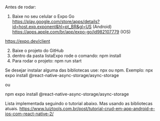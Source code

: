 Antes de rodar:

1. Baixe no seu celular o Expo Go
https://play.google.com/store/apps/details?id=host.exp.exponent&hl=pt_BR&gl=US (Android)
https://apps.apple.com/br/app/expo-go/id982107779 (IOS)

https://expo.dev/client 

2. Baixe o projeto do GitHub
3. dentro da pasta listaExpo rode o comando:
npm install
4. Para rodar o projeto:
npm run start

Se desejar instalar alguma das bibliotecas use:
npx ou npm.
Exemplo:
npx expo install @react-native-async-storage/async-storage

ou 

npm expo install @react-native-async-storage/async-storage

Lista implementada seguindo o tutorial abaixo. Mas usando as bibliotecas atuais.
https://www.luiztools.com.br/post/tutorial-crud-em-app-android-e-ios-com-react-native-2/